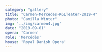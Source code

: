 ```yaml
---
category: "gallery"
title: "Carmen-Mercedes-KGLTeater-2019-4"
photo: "Camilla Winter"
img: '../img/carmen4.jpg'
date: "2019-09-01"
opera: 'Carmen'
role: 'Mercédès'
house: 'Royal Danish Opera'
---
```

